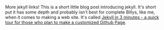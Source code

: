 
More jekyll links! This is a short little blog post introducing jekyll.  It's short put it has some depth and probably isn't best for complete Billys, like me, when it comes to making a web site.  It's called [Jekyll in 3 minutes - a quick tour for those who plan to make a customized Github Page](http://0a.io/Jekyll-in-3min-for-your-GitHub-page/).
